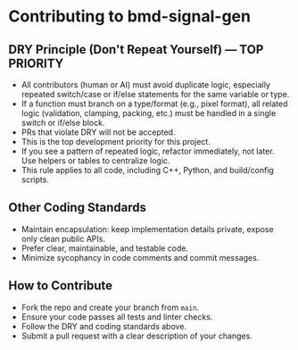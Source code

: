# Contributing to bmd-signal-gen

## DRY Principle (Don't Repeat Yourself) — TOP PRIORITY
- All contributors (human or AI) must avoid duplicate logic, especially repeated switch/case or if/else statements for the same variable or type.
- If a function must branch on a type/format (e.g., pixel format), all related logic (validation, clamping, packing, etc.) must be handled in a single switch or if/else block.
- PRs that violate DRY will not be accepted.
- This is the top development priority for this project.
- If you see a pattern of repeated logic, refactor immediately, not later. Use helpers or tables to centralize logic.
- This rule applies to all code, including C++, Python, and build/config scripts.

## Other Coding Standards
- Maintain encapsulation: keep implementation details private, expose only clean public APIs.
- Prefer clear, maintainable, and testable code.
- Minimize sycophancy in code comments and commit messages.

## How to Contribute
- Fork the repo and create your branch from `main`.
- Ensure your code passes all tests and linter checks.
- Follow the DRY and coding standards above.
- Submit a pull request with a clear description of your changes. 